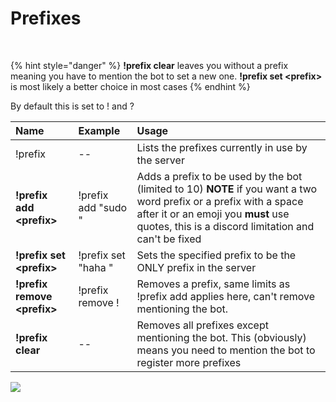 # Prefixes

​

{% hint style="danger" %}
**!prefix clear** leaves you without a prefix meaning you have to mention the bot to set a new one. **!prefix set &lt;prefix&gt;** is most likely a better choice in most cases
{% endhint %}



By default this is set to ! and ?

| Name | Example | Usage |
| :--- | :--- | :--- |
| !prefix | -- | Lists the prefixes currently in use by the server |
| **!prefix add &lt;prefix&gt;** | !prefix add "sudo " | Adds a prefix to be used by the bot \(limited to 10\) **NOTE** if you want a two word prefix or a prefix with a space after it or an emoji you **must** use quotes, this is a discord limitation and can't be fixed |
| **!prefix set &lt;prefix&gt;** | !prefix set "haha " | Sets the specified prefix to be the ONLY prefix in the server |
| **!prefix remove &lt;prefix&gt;** | !prefix remove ! | Removes a prefix, same limits as !prefix add applies here, can't remove mentioning the bot. |
| **!prefix clear** | -- | Removes all prefixes except mentioning the bot. This \(obviously\) means you need to mention the bot to register more prefixes |

![](https://i.imgur.com/tSvDMVy.png)

